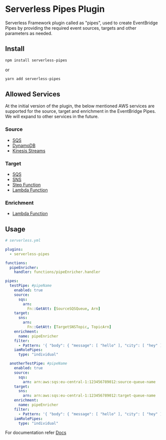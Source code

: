 # Serverless Pipes Plugin

Serverless Framework plugin called as "pipes", used to create EventBridge Pipes by providing the required event sources, targets and other parameters as needed.

## Install

```bash
npm install serverless-pipes
```

or

```bash
yarn add serverless-pipes
```

## Allowed Services

At the initial version of the plugin, the below mentioned AWS services are supported for the source, target and enrichment in the EventBridge Pipes. We will expand to other services in the future.

### Source

- [SQS](docs/parameters/SQSSourceParameters.md)
- [DynamoDB](docs/parameters/DynamoDBSourceParameters.md)
- [Kinesis Streams](docs/parameters/KinesisStreamSourceParameters.md)

### Target

- [SQS](docs/parameters/SQSTargetParameters.md)
- [SNS](docs/parameters/SNSTargetParameters.md)
- [Step Function](docs/parameters/StepFunctionTargetParameters.md)
- [Lambda Function](docs/parameters/LambdaFunctionTargetParameters.md)

### Enrichment

- [Lambda Function](docs/parameters/EnrichmentParameters.md)

## Usage

```yaml
# serverless.yml

plugins:
  - serverless-pipes

functions:
  pipeEnricher:
    handler: functions/pipeEnricher.handler

pipes:
  testPipe: #pipeName
    enabled: true
    source:
      sqs:
        arn:
          Fn::GetAtt: [SourceSQSQueue, Arn]
    target:
      sns:
        arn:
          Fn::GetAtt: [TargetSNSTopic, TopicArn]
    enrichment:
      name: pipeEnricher
    filter:
      - Pattern: '{ "body": { "message": [ "hello" ], "city": [ "hey" ] }}'
    iamRolePipes:
      type: "individual"

  anotherTestPipe: #pipeName
    enabled: true
    source:
      sqs:
        arn: arn:aws:sqs:eu-central-1:123456789012:source-queue-name
    target:
      sns:
        arn: arn:aws:sqs:eu-central-1:123456789012:target-queue-name
    enrichment:
      name: pipeEnricher
    filter:
      - Pattern: '{ "body": { "message": [ "hello" ], "city": [ "hey" ] }}'
    iamRolePipes:
      type: "individual"
```

For documentation refer [Docs](docs/index.md)
